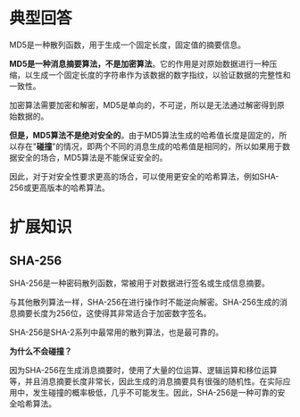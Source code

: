 # 典型回答


MD5是一种散列函数，用于生成一个固定长度，固定值的摘要信息。

<font style="color:rgb(55, 65, 81);background-color:rgb(247, 247, 248);"></font>

**MD5是一种消息摘要算法，不是加密算法**。它的作用是对原始数据进行一种压缩，以生成一个固定长度的字符串作为该数据的数字指纹，以验证数据的完整性和一致性。



加密算法需要加密和解密，MD5是单向的，不可逆，所以是无法通过解密得到原始数据的。



**但是，MD5算法不是绝对安全的**。由于MD5算法生成的哈希值长度是固定的，所以存在"**碰撞**"的情况，即两个不同的消息生成的哈希值是相同的，所以如果用于数据安全的场合，MD5算法是不能保证安全的。



因此，对于对安全性要求更高的场合，可以使用更安全的哈希算法，例如SHA-256或更高版本的哈希算法。



# 扩展知识


## SHA-256


SHA-256是一种密码散列函数，常被用于对数据进行签名或生成信息摘要。



与其他散列算法一样，SHA-256在进行操作时不能逆向解密。SHA-256生成的消息摘要长度为256位，这使得其非常适合于加密数字签名。



SHA-256是SHA-2系列中最常用的散列算法，也是最可靠的。



**为什么不会碰撞？**



因为SHA-256在生成消息摘要时，使用了大量的位运算、逻辑运算和移位运算等，并且消息摘要长度非常长，因此生成的消息摘要具有很强的随机性。在实际应用中，发生碰撞的概率极低，几乎不可能发生。因此，SHA-256是一种可靠的安全哈希算法。

